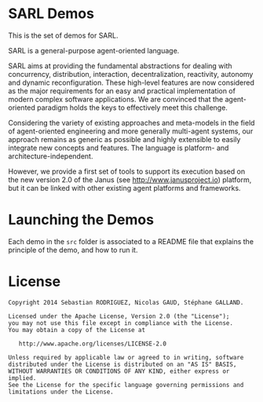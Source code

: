 
SARL Demos
==============

This is the set of demos for SARL.

SARL is a general-purpose agent-oriented language.

SARL aims at providing the fundamental abstractions for dealing with concurrency, distribution, interaction, decentralization, reactivity, autonomy and dynamic reconfiguration. 
These high-level features are now considered as the major requirements for an easy and practical implementation of modern complex software applications. 
We are convinced that the agent-oriented paradigm holds the keys to effectively meet this challenge.

Considering the variety of existing approaches and meta-models in the field of agent-oriented engineering and more generally multi-agent systems, our approach remains as generic as possible and highly extensible to easily integrate new concepts and features. The language is platform- and architecture-independent. 

However, we provide a first set of tools to support its execution based on the new version 2.0 of the Janus (see http://www.janusproject.io) platform, but it can be linked with other existing agent platforms and frameworks. 

Launching the Demos
===================

Each demo in the `src` folder is associated to a README file
that explains the principle of the demo, and how to run it.

License
=======
    Copyright 2014 Sebastian RODRIGUEZ, Nicolas GAUD, Stéphane GALLAND.

    Licensed under the Apache License, Version 2.0 (the "License");
    you may not use this file except in compliance with the License.
    You may obtain a copy of the License at

       http://www.apache.org/licenses/LICENSE-2.0

    Unless required by applicable law or agreed to in writing, software
    distributed under the License is distributed on an "AS IS" BASIS,
    WITHOUT WARRANTIES OR CONDITIONS OF ANY KIND, either express or implied.
    See the License for the specific language governing permissions and
    limitations under the License.

